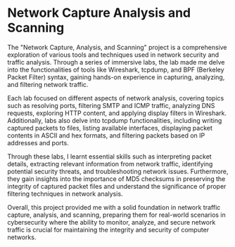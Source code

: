# Network Capture Analysis and Scanning

The "Network Capture, Analysis, and Scanning" project is a comprehensive exploration of various tools and techniques used in network security and traffic analysis. Through a series of immersive labs, the lab made me delve into the functionalities of tools like Wireshark, tcpdump, and BPF (Berkeley Packet Filter) syntax, gaining hands-on experience in capturing, analyzing, and filtering network traffic.

Each lab focused on different aspects of network analysis, covering topics such as resolving ports, filtering SMTP and ICMP traffic, analyzing DNS requests, exploring HTTP content, and applying display filters in Wireshark. Additionally, labs also delve into tcpdump functionalities, including writing captured packets to files, listing available interfaces, displaying packet contents in ASCII and hex formats, and filtering packets based on IP addresses and ports.

Through these labs, I learnt essential skills such as interpreting packet details, extracting relevant information from network traffic, identifying potential security threats, and troubleshooting network issues. Furthermore, they gain insights into the importance of MD5 checksums in preserving the integrity of captured packet files and understand the significance of proper filtering techniques in network analysis.

Overall, this project provided me with a solid foundation in network traffic capture, analysis, and scanning, preparing them for real-world scenarios in cybersecurity where the ability to monitor, analyze, and secure network traffic is crucial for maintaining the integrity and security of computer networks.
